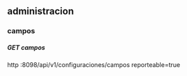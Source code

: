 ## administracion

### campos 
##### GET campos
http :8098/api/v1/configuraciones/campos reporteable=true

